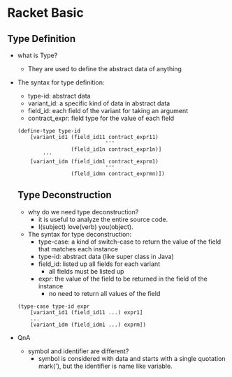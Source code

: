 Racket Basic
==
Type Definition
--
- what is Type?
    - They are used to define the abstract data of anything
- The syntax for type definition:
    - type-id: abstract data
    - variant_id: a specific kind of data in abstract data
    - field_id: each field of the variant for taking an argument
    - contract_expr: field type for the value of each field 
  ```racket
  (define-type type-id
      [variant_id1 (field_id11 contract_expr11)
                              '''
                   (fleld_id1n contract_expr1n)]
          '''
      [variant_idm (field_idm1 contract_exprm1)
                              '''
                   (fleld_idmn contract_exprmn)])
  ```

  Type Deconstruction
  --
  - why do we need type deconstruction?
      - it is useful to analyze the entire source code.
      - I(subject) love(verb) you(object).
  - The syntax for type deconstruction:
      - type-case: a kind of switch-case to return the value of the field that matches each instance
      - type-id: abstract data (like super class in Java)
      - field_id: listed up all fields for each variant
        - all fields must be listed up
      - expr: the value of the field to be returned in the field of the instance
        - no need to return all values of the field
  ```racket
  (type-case type-id expr
      [variant_id1 (field_id11 ...) expr1]
      ...
      [variant_idm (field_idm1 ...) exprm])
  ```
- QnA
    - symbol and identifier are different?
        - symbol is considered with data and starts with a single quotation mark('), but the identifier is name like variable.  


